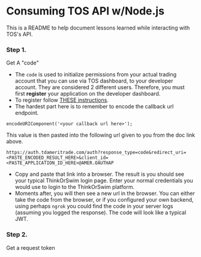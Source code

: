 # Consuming TOS API w/Node.js
This is a README to help document lessons learned while interacting with TOS's API.

### Step 1.
Get A "code"

- The `code` is used to initialize permissions from your actual trading account
  that you can use via TOS dashboard, to your developer account.
  They are considered 2 different users.
  Therefore, you must first __register__ your application on the developer dashboard.
- To register follow [THESE instructions](https://developer.tdameritrade.com/content/getting-started).
- The hardest part here is to remember to encode the callback url endpoint.
```
encodeURIComponent('<your callback url here>');
```
This value is then pasted into the following url given to you from the doc link above.
```
https://auth.tdameritrade.com/auth?response_type=code&redirect_uri=<PASTE_ENCODED_RESULT_HERE>&client_id=<PASTE_APPLICATION_ID_HERE>@AMER.OAUTHAP
```
- Copy and paste that link into a browser.  The result is you should see your typical ThinkOrSwim login page. Enter your normal credentials you would use to login to the ThinkOrSwim platform.
- Moments after, you will then see a new url in the browser.  You can either take the code from the browser, or if you configured your own backend, using perhaps `ngrok` you could find the code in your server logs (assuming you logged the response). The code will look like a typical JWT.

### Step 2.
Get a request token
